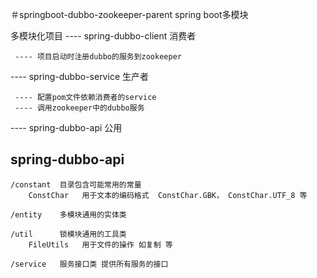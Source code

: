 ＃springboot-dubbo-zookeeper-parent spring boot多模块


多模块化项目 
  ----  spring-dubbo-client  消费者
  
     ---- 项目启动时注册dubbo的服务到zookeeper 
     
  ----  spring-dubbo-service 生产者
  
     ---- 配置pom文件依赖消费者的service
     ---- 调用zookeeper中的dubbo服务     
     
  ----   spring-dubbo-api    公用 
  
  
  
## spring-dubbo-api

    /constant  目录包含可能常用的常量
        ConstChar   用于文本的编码格式  ConstChar.GBK， ConstChar.UTF_8 等
        
    /entity    多模块通用的实体类
    
    /util      锁模块通用的工具类
        FileUtils   用于文件的操作 如复制 等
        
    /service   服务接口类 提供所有服务的接口
   
        
        
   